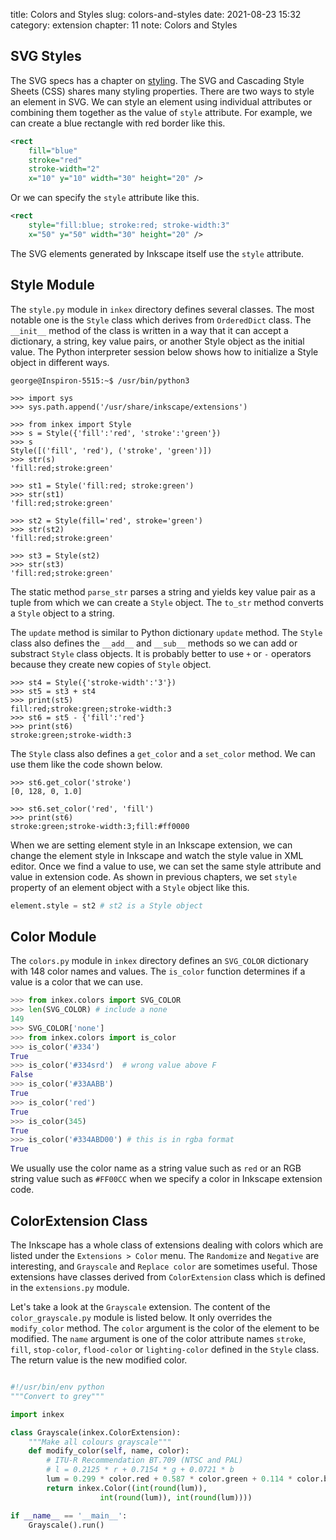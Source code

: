 title: Colors and Styles
slug: colors-and-styles
date: 2021-08-23 15:32
category: extension
chapter: 11
note: Colors and Styles

## SVG Styles

The SVG specs has a chapter on 
[styling](https://www.w3.org/TR/SVG11/styling.html). The SVG and Cascading Style Sheets (CSS) shares many styling properties. There are two ways to style an 
element in SVG. We can style an element using individual attributes or combining 
them together as the value of `style` attribute. For example, we can create 
a blue rectangle with red border like this. 

```xml
<rect
    fill="blue"
    stroke="red"
    stroke-width="2"
    x="10" y="10" width="30" height="20" />
```

Or we can specify the `style` attribute like this. 

```xml
<rect
    style="fill:blue; stroke:red; stroke-width:3"
    x="50" y="50" width="30" height="20" />
```

The SVG elements generated by Inkscape itself use the `style` attribute. 

## Style Module

The `style.py` module in `inkex` directory defines several classes. The most notable 
one is the `Style` class which derives from `OrderedDict` class. The `__init__` method 
of the class is written in a way that it can accept a dictionary, a string, key value
pairs, or another Style object as the initial value. The Python interpreter session 
below shows how to initialize a Style object in different ways.  

```
george@Inspiron-5515:~$ /usr/bin/python3

>>> import sys
>>> sys.path.append('/usr/share/inkscape/extensions')

>>> from inkex import Style
>>> s = Style({'fill':'red', 'stroke':'green'})
>>> s
Style([('fill', 'red'), ('stroke', 'green')])
>>> str(s)
'fill:red;stroke:green'

>>> st1 = Style('fill:red; stroke:green')
>>> str(st1)
'fill:red;stroke:green'

>>> st2 = Style(fill='red', stroke='green')
>>> str(st2)
'fill:red;stroke:green'

>>> st3 = Style(st2)
>>> str(st3)
'fill:red;stroke:green'
```

The static method `parse_str` parses a string and yields key value pair as a tuple 
from which we can create a `Style` object. The `to_str` method converts a `Style` object 
to a string.  

The `update` method is similar to Python dictionary `update` method. The `Style` class 
also defines the `__add__` and `__sub__` methods so we can add or substract 
`Style` class objects. It is probably better to use `+` or `-` operators because 
they create new copies of `Style` object.   


```
>>> st4 = Style({'stroke-width':'3'})
>>> st5 = st3 + st4
>>> print(st5)
fill:red;stroke:green;stroke-width:3
>>> st6 = st5 - {'fill':'red'}
>>> print(st6)
stroke:green;stroke-width:3
```

The `Style` class also defines a `get_color` and a `set_color` method.  We can use them 
like the code shown below. 

```
>>> st6.get_color('stroke')
[0, 128, 0, 1.0]

>>> st6.set_color('red', 'fill')
>>> print(st6)
stroke:green;stroke-width:3;fill:#ff0000
```

When we are setting element style in an Inkscape extension, we can change the element 
style in Inkscape and watch the style value in XML editor. Once we find a value to use, 
we can set the same style attribute and value in extension code. 
As shown in previous chapters, we set `style` property of an element object with a 
`Style` object like this. 

```python
element.style = st2 # st2 is a Style object
```

## Color Module

The `colors.py` module in `inkex` directory defines an `SVG_COLOR` dictionary with 
148 color names and values. The `is_color` function determines if a value is 
a color that we can use. 

```python
>>> from inkex.colors import SVG_COLOR
>>> len(SVG_COLOR) # include a none
149
>>> SVG_COLOR['none']
>>> from inkex.colors import is_color
>>> is_color('#334')
True
>>> is_color('#334srd')  # wrong value above F
False
>>> is_color('#33AABB')
True
>>> is_color('red')
True
>>> is_color(345)
True
>>> is_color('#334ABD00') # this is in rgba format
True
```

We usually use the color name as a string value such as `red` or an RGB string value 
such as `#FF00CC` when we specify a color in Inkscape extension code. 

## ColorExtension Class

The Inkscape has a whole class of extensions dealing with colors which are listed 
under the `Extensions > Color` menu.  The `Randomize` and `Negative` are 
interesting, and `Grayscale` and `Replace color` are sometimes useful. 
Those extensions have 
classes derived from `ColorExtension` class which is defined in the 
`extensions.py` module. 

Let's take a look at the `Grayscale` extension. The content of the `color_grayscale.py` 
module is listed below. It only overrides the `modify_color` method.  The `color` 
argument is the color of the element to be modified. The `name` argument is one of the 
color attribute names `stroke`, `fill`, `stop-color`, `flood-color` or `lighting-color` 
defined in the `Style` class.  The return value is the new modified color. 

```python

#!/usr/bin/env python
"""Convert to grey"""

import inkex

class Grayscale(inkex.ColorExtension):
    """Make all colours grayscale"""
    def modify_color(self, name, color):
        # ITU-R Recommendation BT.709 (NTSC and PAL)
        # l = 0.2125 * r + 0.7154 * g + 0.0721 * b
        lum = 0.299 * color.red + 0.587 * color.green + 0.114 * color.blue
        return inkex.Color((int(round(lum)), 
                    int(round(lum)), int(round(lum))))

if __name__ == '__main__':
    Grayscale().run()
```

